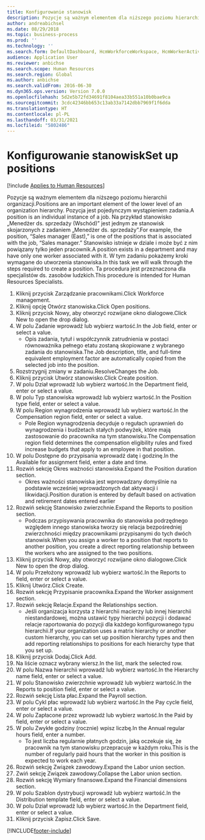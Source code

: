 ```yaml
---
title: Konfigurowanie stanowisk
description: Pozycje są ważnym elementem dla niższego poziomu hierarchii organizacji.
author: andreabichsel
ms.date: 08/29/2018
ms.topic: business-process
ms.prod: ''
ms.technology: ''
ms.search.form: DefaultDashboard, HcmWorkforceWorkspace, HcmWorkerActivityChart, HcmAllWorkersListPart, HcmPosition, HcmPositionNewPosition, HcmJobLookup, HcmPositionReportsToDialog, HcmPositionLookup, FinancialDimensionDefaultTemplatesLookup, DimensionLookup, HcmPersonnelManagementWorkspace
audience: Application User
ms.reviewer: anbichse
ms.search.scope: Human Resources
ms.search.region: Global
ms.author: anbichse
ms.search.validFrom: 2016-06-30
ms.dyn365.ops.version: Version 7.0.0
ms.openlocfilehash: 5d2e5b72fd34691f8104aea33b551a10b0bae9ca
ms.sourcegitcommit: 3cdc42346bb653c13ab33a7142dbb7969f1f6dda
ms.translationtype: HT
ms.contentlocale: pl-PL
ms.lasthandoff: 03/31/2021
ms.locfileid: "5802486"
---
```

# <a name="set-up-positions"></a><span data-ttu-id="21a69-103">Konfigurowanie stanowisk</span><span class="sxs-lookup"><span data-stu-id="21a69-103">Set up positions</span></span>

[!include [Applies to Human Resources](../includes/applies-to-hr.md)]



<span data-ttu-id="21a69-104">Pozycje są ważnym elementem dla niższego poziomu hierarchii organizacji.</span><span class="sxs-lookup"><span data-stu-id="21a69-104">Positions are an important element of the lower level of an organization hierarchy.</span></span> <span data-ttu-id="21a69-105">Pozycja jest pojedynczym wystąpieniem zadania.</span><span class="sxs-lookup"><span data-stu-id="21a69-105">A position is an individual instance of a job.</span></span> <span data-ttu-id="21a69-106">Na przykład stanowisko „Menedżer ds. sprzedaży (Wschód)” jest jednym ze stanowisk skojarzonych z zadaniem „Menedżer ds. sprzedaży”.</span><span class="sxs-lookup"><span data-stu-id="21a69-106">For example, the position, “Sales manager (East),” is one of the positions that is associated with the job, “Sales manager.”</span></span> <span data-ttu-id="21a69-107">Stanowisko istnieje w dziale i może być z nim powiązany tylko jeden pracownik.</span><span class="sxs-lookup"><span data-stu-id="21a69-107">A position exists in a department and may have only one worker associated with it.</span></span> <span data-ttu-id="21a69-108">W tym zadaniu pokażemy kroki wymagane do utworzenia stanowiska.</span><span class="sxs-lookup"><span data-stu-id="21a69-108">In this task we will walk through the steps required to create a position.</span></span> <span data-ttu-id="21a69-109">Ta procedura jest przeznaczona dla specjalistów ds. zasobów ludzkich.</span><span class="sxs-lookup"><span data-stu-id="21a69-109">This procedure is intended for Human Resources Specialists.</span></span>

1. <span data-ttu-id="21a69-110">Kliknij przycisk Zarządzanie pracownikami.</span><span class="sxs-lookup"><span data-stu-id="21a69-110">Click Workforce management.</span></span>
2. <span data-ttu-id="21a69-111">Kliknij opcję Otwórz stanowiska.</span><span class="sxs-lookup"><span data-stu-id="21a69-111">Click Open positions.</span></span>
3. <span data-ttu-id="21a69-112">Kliknij przycisk Nowy, aby otworzyć rozwijane okno dialogowe.</span><span class="sxs-lookup"><span data-stu-id="21a69-112">Click New to open the drop dialog.</span></span>
4. <span data-ttu-id="21a69-113">W polu Zadanie wprowadź lub wybierz wartość.</span><span class="sxs-lookup"><span data-stu-id="21a69-113">In the Job field, enter or select a value.</span></span>
    * <span data-ttu-id="21a69-114">Opis zadania, tytuł i współczynnik zatrudnienia w postaci równoważnika pełnego etatu zostaną skopiowane z wybranego zadania do stanowiska.</span><span class="sxs-lookup"><span data-stu-id="21a69-114">The Job description, title, and full-time equivalent employment factor are automatically copied from the selected job into the position.</span></span>  
5. <span data-ttu-id="21a69-115">Rozstrzygnij zmiany w zadaniu.</span><span class="sxs-lookup"><span data-stu-id="21a69-115">ResolveChanges the Job.</span></span>
6. <span data-ttu-id="21a69-116">Kliknij przycisk Utwórz stanowisko.</span><span class="sxs-lookup"><span data-stu-id="21a69-116">Click Create position.</span></span>
7. <span data-ttu-id="21a69-117">W polu Dział wprowadź lub wybierz wartość.</span><span class="sxs-lookup"><span data-stu-id="21a69-117">In the Department field, enter or select a value.</span></span>
8. <span data-ttu-id="21a69-118">W polu Typ stanowiska wprowadź lub wybierz wartość.</span><span class="sxs-lookup"><span data-stu-id="21a69-118">In the Position type field, enter or select a value.</span></span>
9. <span data-ttu-id="21a69-119">W polu Region wynagrodzenia wprowadź lub wybierz wartość.</span><span class="sxs-lookup"><span data-stu-id="21a69-119">In the Compensation region field, enter or select a value.</span></span>
    * <span data-ttu-id="21a69-120">Pole Region wynagrodzenia decyduje o regułach uprawnień do wynagrodzenia i budżetach stałych podwyżek, które mają zastosowanie do pracownika na tym stanowisku.</span><span class="sxs-lookup"><span data-stu-id="21a69-120">The Compensation region field determines the compensation eligibility rules and fixed increase budgets that apply to an employee in that position.</span></span>  
10. <span data-ttu-id="21a69-121">W polu Dostępne do przypisania wprowadź datę i godzinę.</span><span class="sxs-lookup"><span data-stu-id="21a69-121">In the Available for assignment field, enter a date and time.</span></span>
11. <span data-ttu-id="21a69-122">Rozwiń sekcję Okres ważności stanowiska.</span><span class="sxs-lookup"><span data-stu-id="21a69-122">Expand the Position duration section.</span></span>
    * <span data-ttu-id="21a69-123">Okres ważności stanowiska jest wprowadzany domyślnie na podstawie wcześniej wprowadzonych dat aktywacji i likwidacji.</span><span class="sxs-lookup"><span data-stu-id="21a69-123">Position duration is entered by default based on activation and retirement dates entered earlier</span></span>  
12. <span data-ttu-id="21a69-124">Rozwiń sekcję Stanowisko zwierzchnie.</span><span class="sxs-lookup"><span data-stu-id="21a69-124">Expand the Reports to position section.</span></span>
    * <span data-ttu-id="21a69-125">Podczas przypisywania pracownika do stanowiska podrzędnego względem innego stanowiska tworzy się relacja bezpośredniej zwierzchności między pracownikami przypisanymi do tych dwóch stanowisk.</span><span class="sxs-lookup"><span data-stu-id="21a69-125">When you assign a worker to a position that reports to another position, you create a direct reporting relationship between the workers who are assigned to the two positions.</span></span>  
13. <span data-ttu-id="21a69-126">Kliknij przycisk Nowy, aby otworzyć rozwijane okno dialogowe.</span><span class="sxs-lookup"><span data-stu-id="21a69-126">Click New to open the drop dialog.</span></span>
14. <span data-ttu-id="21a69-127">W polu Przełożony wprowadź lub wybierz wartość.</span><span class="sxs-lookup"><span data-stu-id="21a69-127">In the Reports to field, enter or select a value.</span></span>
15. <span data-ttu-id="21a69-128">Kliknij Utwórz.</span><span class="sxs-lookup"><span data-stu-id="21a69-128">Click Create.</span></span>
16. <span data-ttu-id="21a69-129">Rozwiń sekcję Przypisanie pracownika.</span><span class="sxs-lookup"><span data-stu-id="21a69-129">Expand the Worker assignment section.</span></span>
17. <span data-ttu-id="21a69-130">Rozwiń sekcję Relacje.</span><span class="sxs-lookup"><span data-stu-id="21a69-130">Expand the Relationships section.</span></span>
    * <span data-ttu-id="21a69-131">Jeśli organizacja korzysta z hierarchii macierzy lub innej hierarchii niestandardowej, można ustawić typy hierarchii pozycji i dodawać relacje raportowania do pozycji dla każdego konfigurowanego typu hierarchii.</span><span class="sxs-lookup"><span data-stu-id="21a69-131">If your organization uses a matrix hierarchy or another custom hierarchy, you can set up position hierarchy types and then add reporting relationships to positions for each hierarchy type that you set up.</span></span>  
18. <span data-ttu-id="21a69-132">Kliknij przycisk Dodaj.</span><span class="sxs-lookup"><span data-stu-id="21a69-132">Click Add.</span></span>
19. <span data-ttu-id="21a69-133">Na liście oznacz wybrany wiersz.</span><span class="sxs-lookup"><span data-stu-id="21a69-133">In the list, mark the selected row.</span></span>
20. <span data-ttu-id="21a69-134">W polu Nazwa hierarchii wprowadź lub wybierz wartość.</span><span class="sxs-lookup"><span data-stu-id="21a69-134">In the Hierarchy name field, enter or select a value.</span></span>
21. <span data-ttu-id="21a69-135">W polu Stanowisko zwierzchnie wprowadź lub wybierz wartość.</span><span class="sxs-lookup"><span data-stu-id="21a69-135">In the Reports to position field, enter or select a value.</span></span>
22. <span data-ttu-id="21a69-136">Rozwiń sekcję Lista płac.</span><span class="sxs-lookup"><span data-stu-id="21a69-136">Expand the Payroll section.</span></span>
23. <span data-ttu-id="21a69-137">W polu Cykl płac wprowadź lub wybierz wartość.</span><span class="sxs-lookup"><span data-stu-id="21a69-137">In the Pay cycle field, enter or select a value.</span></span>
24. <span data-ttu-id="21a69-138">W polu Zapłacone przez wprowadź lub wybierz wartość.</span><span class="sxs-lookup"><span data-stu-id="21a69-138">In the Paid by field, enter or select a value.</span></span>
25. <span data-ttu-id="21a69-139">W polu Zwykłe godziny (rocznie) wpisz liczbę.</span><span class="sxs-lookup"><span data-stu-id="21a69-139">In the Annual regular hours field, enter a number.</span></span>
    * <span data-ttu-id="21a69-140">To jest liczba regularnie płatnych godzin, jaką oczekuje się, że pracownik na tym stanowisku przepracuje w każdym roku.</span><span class="sxs-lookup"><span data-stu-id="21a69-140">This is the number of regularly paid hours that the worker in this position is expected to work each year.</span></span>  
26. <span data-ttu-id="21a69-141">Rozwiń sekcję Związek zawodowy.</span><span class="sxs-lookup"><span data-stu-id="21a69-141">Expand the Labor union section.</span></span>
27. <span data-ttu-id="21a69-142">Zwiń sekcję Związek zawodowy.</span><span class="sxs-lookup"><span data-stu-id="21a69-142">Collapse the Labor union section.</span></span>
28. <span data-ttu-id="21a69-143">Rozwiń sekcję Wymiary finansowe.</span><span class="sxs-lookup"><span data-stu-id="21a69-143">Expand the Financial dimensions section.</span></span>
29. <span data-ttu-id="21a69-144">W polu Szablon dystrybucji wprowadź lub wybierz wartość.</span><span class="sxs-lookup"><span data-stu-id="21a69-144">In the Distribution template field, enter or select a value.</span></span>
30. <span data-ttu-id="21a69-145">W polu Dział wprowadź lub wybierz wartość.</span><span class="sxs-lookup"><span data-stu-id="21a69-145">In the Department field, enter or select a value.</span></span>
31. <span data-ttu-id="21a69-146">Kliknij przycisk Zapisz.</span><span class="sxs-lookup"><span data-stu-id="21a69-146">Click Save.</span></span>



[!INCLUDE[footer-include](../includes/footer-banner.md)]